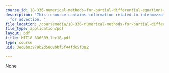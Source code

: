 ```yaml
---
course_id: 18-336-numerical-methods-for-partial-differential-equations-spring-2009
description: 'This resource contains information related to intermezzo: boundary conditions
  for advection. '
file_location: /coursemedia/18-336-numerical-methods-for-partial-differential-equations-spring-2009/3ed0b03979b2d5868bbf5f44fdc5f3a2_MIT18_336S09_lec18.pdf
file_type: application/pdf
layout: pdf
title: MIT18_336S09_lec18.pdf
type: course
uid: 3ed0b03979b2d5868bbf5f44fdc5f3a2

---
```

None
